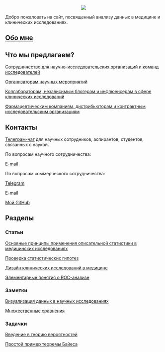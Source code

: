 <p align="center">
  <img src="https://aysuvorov.github.io/clinstats/docs/promotion/logo.png" />
</p>

Добро пожаловать на сайт, посвященный анализу данных в медицине и клинических исследованиях.

## [Обо мне](https://aysuvorov.github.io/clinstats/docs/promotion/about_us.html)

## Что мы предлагаем?

[Сотрудничество для научно-исследовательских организаций и команд исследователей](https://aysuvorov.github.io/clinstats/docs/promotion/researchers.html)

[Организаторам научных мероприятий](https://aysuvorov.github.io/clinstats/docs/promotion/conf.html)

[Коллабораторам, независимым блогерам и инфлюенсерам в сфере клинических исследований](https://aysuvorov.github.io/clinstats/docs/promotion/bloggers.html)

[Фармацевтическим компаниям, дистрибьюторам и контрактным исследовательским организациям](https://aysuvorov.github.io/clinstats/docs/promotion/farm_cro.html)

## Контакты

[Телеграм-чат](https://t.me/cacs_sechenov) для научных сотрудников, аспирантов, студентов, связанных с наукой.

По вопросам научного сотрудничества:

[E-mail](mailto:cacs@staff.sechenov.ru)

По вопросам коммерческого сотрудничества:

[Telegram](https://t.me/clinical_biostats)

[E-mail](mailto:yourmedstat@gmail.com)

[Мой GitHub](https://github.com/aysuvorov/medstats)

## Разделы

### Статьи

[Основные принципы применения описательной статистики в медицинских исследованиях](https://www.sechenovmedj.com/jour/article/view/397?locale=ru_RU#tab1)

[Проверка статистических гипотез](/docs/pages/stat_testing/stat_testing.md)

[Дизайн клинических исследований в медицине](https://www.sechenovmedj.com/jour/article/view/283?locale=ru_RU#tab1)

[Элементарные понятия о ROC-анализе](/docs/pages/roc_analysis/roc_analysis.md)

### Заметки

[Визуализация данных в научных исследованиях](https://telegra.ph/Vizualizaciya-dannyh-v-nauchnyh-issledovaniyah-09-21)

[Множественные сравнения](https://telegra.ph/Mnozhestvennye-sravneniya-09-28)

### Задачки

[Введение в теорию вероятностей](/docs/tasks/prob_theory/task.md)

[Простой пример теоремы Байеса](/docs/tasks/simple_bayes/task.md)




